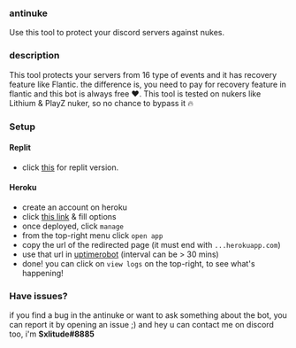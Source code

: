 ### antinuke
Use this tool to protect your discord servers against nukes.


### description
This tool protects your servers from 16 type of events and it has recovery feature like Flantic. the difference is, you need to pay for recovery feature in flantic and this bot is always free ❤️. This tool is tested on nukers like Lithium & PlayZ nuker, so no chance to bypass it 🔥

### Setup
#### Replit
- click [this](https://github.com/Sxlitude/antinuke/tree/main) for replit version.
#### Heroku
- create an account on heroku
- click [this link](https://dashboard.heroku.com/new?template=https://github.com/Sxlitude/antinuke/tree/heroku) & fill options
- once deployed, click `manage`
- from the top-right menu click `open app`
- copy the url of the redirected page (it must end with `...herokuapp.com`)
- use that url in [uptimerobot](https://uptimerobot.com/) (interval can be > 30 mins)
- done! you can click on `view logs` on the top-right, to see what's happening!

### Have issues?
if you find a bug in the antinuke or want to ask something about the bot, you can report it by opening an issue ;)
and hey u can contact me on discord too, i'm **Sxlitude#8885**
